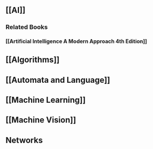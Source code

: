 ## [[AI]]
### Related Books
#### [[Artificial Intelligence A Modern Approach 4th Edition]]
	

## [[Algorithms]]

## [[Automata and Language]]

## [[Machine Learning]]

## [[Machine Vision]]

## Networks

